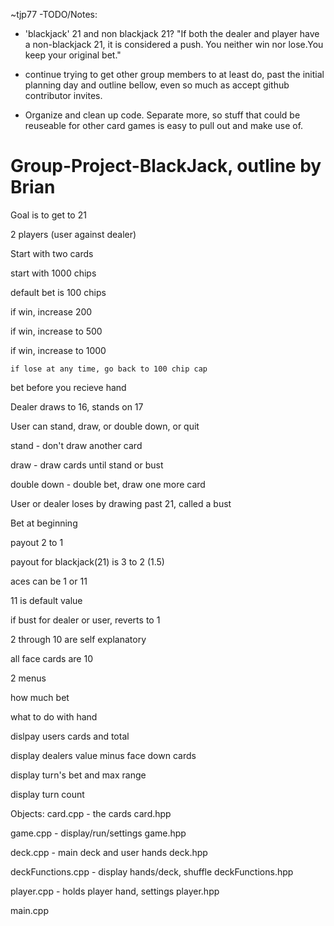 
~tjp77 -TODO/Notes:

* 'blackjack' 21 and non blackjack 21?
"If both the dealer and player have a non-blackjack 21, it is considered a push. You neither win nor lose.You keep your original bet."

* continue trying to get other group members to at least do, past the initial planning day and outline bellow, even so much as accept github contributor invites. 

* Organize and clean up code. Separate more, so stuff that could be reuseable for other card games is easy to pull out and make use of.





# Group-Project-BlackJack, outline by Brian

Goal is to get to 21

2 players (user against dealer)

Start with two cards

start with 1000 chips

  default bet is 100 chips
  
  if win, increase 200
  
  if win, increase to 500
  
  if win, increase to 1000
  
    if lose at any time, go back to 100 chip cap
    
bet before you recieve hand

Dealer draws to 16, stands on 17

User can stand, draw, or double down, or quit

  stand - don't draw another card
  
  draw - draw cards until stand or bust
  
  double down - double bet, draw one more card
  
User or dealer loses by drawing past 21, called a bust

Bet at beginning

  payout 2 to 1
  
  payout for blackjack(21) is 3 to 2 (1.5)
  
aces can be 1 or 11

  11 is default value
  
  if bust for dealer or user, reverts to 1
  
2 through 10 are self explanatory

all face cards are 10

2 menus

  how much bet
  
  what to do with hand
  
dislpay users cards and total

display dealers value minus face down cards

display turn's bet and max range

display turn count


Objects:
 card.cpp - the cards
  card.hpp

 game.cpp - display/run/settings
  game.hpp
 
deck.cpp - main deck and user hands
 deck.hpp

deckFunctions.cpp - display hands/deck, shuffle
deckFunctions.hpp

player.cpp - holds player hand, settings
 player.hpp

main.cpp

